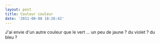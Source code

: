 ```yaml
---
layout: post
title: Couleur couleur
date: '2011-08-08 18:26:42'
---
```


J'ai envie d'un autre couleur que le vert ... un peu de jaune ? du violet ? du bleu ?